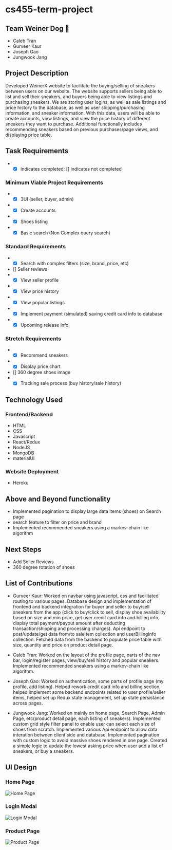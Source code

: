 # cs455-term-project

## Team Weiner Dog :dog: ##
* Caleb Tran 
* Gurveer Kaur 
* Joseph Gao
* Jungwook Jang 

## Project Description ##

Developed WeinerX website to facilitate the buying/selling of sneakers between users on our website. The website supports sellers being able to list and sell their sneakers, and buyers being able to view listings and purchasing sneakers. We are storing user logins, as well as sale listings and price history to the database, as well as user shipping/purchasing information, and sneaker information. With this data, users will be able to create accounts, view listings, and view the price history of different sneakers they want to purchase. Additional functionally includes recommending sneakers based on previous purchases/page views, and displaying price table.  

## Task Requirements ##
* - [x] indicates completed; [] indicates not completed
### Minimum Viable Project Requirements ###
* - [x] 3UI (seller, buyer, admin) 
* - [x] Create accounts
* - [x] Shoes listing
* - [x] Basic search (Non Complex query search)

### Standard Requirements ###
* - [x] Search with complex filters (size, brand, price, etc)
*   [] Seller reviews 
* - [x] View seller profile
* - [x] View price history 
* - [x] View popular listings 
* - [x] Implement payment (simulated) saving credit card info to database
* - [x] Upcoming release info

### Stretch Requirements ###
* - [x] Recommend sneakers
* - [x] Display price chart
*   [] 360 degree shoes image
* - [x] Tracking sale process (buy history/sale history)

## Technology Used ##

### Frontend/Backend ### 
* HTML 
* CSS 
* Javascript 
* React/Redux
* NodeJS 
* MongoDB
* materialUI 

### Website Deployment ### 
* Heroku

## Above and Beyond functionality ##
* Implemented pagination to display large data items (shoes) on Search page
* search feature to filter on price and brand
* Implemented recommended sneakers using a markov-chain like algorithm

## Next Steps ##
* Add Seller Reviews
* 360 degree rotation of shoes

## List of Contributions ##
* Gurveer Kaur: Worked on navbar using javascript, css and facilitated routing to various pages. Database design and implementation of frontend and backend integration for buyer and seller to buy/sell sneakers from the app (click to buy/click to sell, display shoe availability based on size and min price, get user credit card info and billing info, display total payment/payout amount after deducting transaction/shipping and processing charges). Api endpoint to post/update/get data from/to saleItem collection and userBillingInfo collection.
Fetched data from the backend to populate price table with size, quantity and price on product detail page.

* Caleb Tran: Worked on the layout of the profile page, parts of the nav bar, login/register pages, view/buy/sell history and popular sneakers. Implemented recommended sneakers using a markov-chain like algorithm. 

* Joseph Gao: Worked on authentication, some parts of profile page (my profile, add listing). Helped rework credit card info and billing section, helped implement some backend endpoints related to user profile/seller items, helped set up Redux state management, set up state persistance across pages. 

* Jungwook Jang: Worked on mainly on home page, Search Page, Admin Page, etc(product detail page, each listing of sneakers). Implemented custom grid style filter panel to enable user can select each size of shoes from scratch. Implemented various Api endpoint to allow data interation between client side and database. Implemented pagination with custom logic to avoid massive shoes rendered in one page. Created a simple logic to update the lowest asking price when user add a list of sneakers, or buy a sneakers.

## UI Design ## 

### Home Page ###

![Home Page](https://user-images.githubusercontent.com/44458556/119916175-e2cae480-bf18-11eb-91d9-eb23e3bb659b.png)

### Login Modal ### 

![Login Modal](https://user-images.githubusercontent.com/44458556/119916332-2faebb00-bf19-11eb-8a2c-b7d41347c6ea.png)

### Product Page ### 

![Product Page](https://user-images.githubusercontent.com/44458556/119916396-4ce38980-bf19-11eb-97bf-d565bb0cccf7.png)



